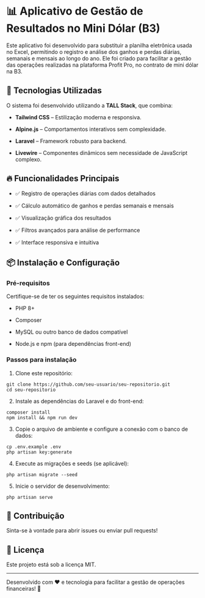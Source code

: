 # 📊 Aplicativo de Gestão de Resultados no Mini Dólar (B3)

Este aplicativo foi desenvolvido para substituir a planilha eletrônica usada no Excel, permitindo o registro e análise dos ganhos e perdas diárias, semanais e mensais ao longo do ano. Ele foi criado para facilitar a gestão das operações realizadas na plataforma Profit Pro, no contrato de mini dólar na B3.

## 🚀 Tecnologias Utilizadas

O sistema foi desenvolvido utilizando a **TALL Stack**, que combina:

* **Tailwind CSS** – Estilização moderna e responsiva.

* **Alpine.js** – Comportamentos interativos sem complexidade.

* **Laravel** – Framework robusto para backend.

* **Livewire** – Componentes dinâmicos sem necessidade de JavaScript complexo.

## 🔥 Funcionalidades Principais

* ✅ Registro de operações diárias com dados detalhados

* ✅ Cálculo automático de ganhos e perdas semanais e mensais

* ✅ Visualização gráfica dos resultados

* ✅ Filtros avançados para análise de performance

* ✅ Interface responsiva e intuitiva

## 📦 Instalação e Configuração

### Pré-requisitos

Certifique-se de ter os seguintes requisitos instalados:

* PHP 8+

* Composer

* MySQL ou outro banco de dados compatível

* Node.js e npm (para dependências front-end)

### Passos para instalação

1. Clone este repositório:
   
```
git clone https://github.com/seu-usuario/seu-repositorio.git
cd seu-repositorio
```
2. Instale as dependências do Laravel e do front-end:

```
composer install
npm install && npm run dev
```

3. Copie o arquivo de ambiente e configure a conexão com o banco de dados:
```
cp .env.example .env
php artisan key:generate
```

4. Execute as migrações e seeds (se aplicável):

```
php artisan migrate --seed
```

5. Inicie o servidor de desenvolvimento:

```
php artisan serve
```


## 🤝 Contribuição

Sinta-se à vontade para abrir issues ou enviar pull requests!

## 📜 Licença

Este projeto está sob a licença MIT.

---
Desenvolvido com ❤️ e tecnologia para facilitar a gestão de operações financeiras! 🚀
